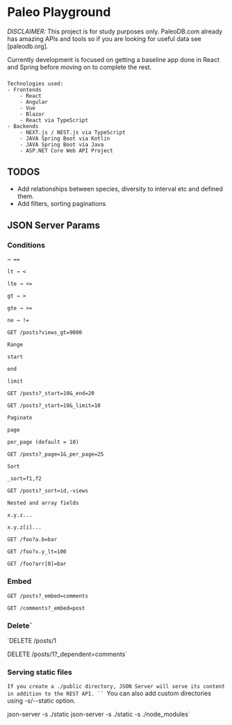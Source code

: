 
# Paleo Playground

*DISCLAIMER:* This project is for study purposes only. PaleoDB.com already has amazing APIs and tools 
so if you are looking for useful data see [paleodb.org].

Currently development is focused on getting a baseline app done in React and Spring before moving on to complete the rest.

###
    Technologies used:
    - Frontends
        - React
        - Angular
        - Vue
        - Blazor
        - React via TypeScript
    - Backends
        - NEXT.js / NEST.js via TypeScript
        - JAVA Spring Boot via Kotlin 
        - JAVA Spring Boot via Java
        - ASP.NET Core Web API Project

## TODOS
* Add relationships between species, diversity to interval etc and defined them.
* Add filters, sorting paginations

## JSON Server Params

### Conditions
`→ ==`

`lt → <`

`lte → <=`

`gt → >`

`gte → >=`

`ne → !=`

`GET /posts?views_gt=9000`

`Range`

`start`

`end`

`limit`

`GET /posts?_start=10&_end=20`

`GET /posts?_start=10&_limit=10`

`Paginate`

`page`

`per_page (default = 10)`

`GET /posts?_page=1&_per_page=25`

`Sort`

`_sort=f1,f2`

`GET /posts?_sort=id,-views`

`Nested and array fields`

`x.y.z...`

`x.y.z[i]...`

`GET /foo?a.b=bar`

`GET /foo?x.y_lt=100`

`GET /foo?arr[0]=bar`

### Embed
`GET /posts?_embed=comments`

`GET /comments?_embed=post`
### Delete`
`DELETE /posts/1

DELETE /posts/1?_dependent=comments`
### Serving static files
`If you create a ./public directory, JSON Server will serve its content in addition to the REST API.
``
`You can also add custom directories using -s/--static option.

json-server -s ./static
json-server -s ./static -s ./node_modules`
